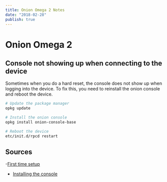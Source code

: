 ```yaml
---
title: Onion Omega 2 Notes
date: "2018-02-28"
publish: true
---
```



# Onion Omega 2

## Console not showing up when connecting to the device

Sometimes when you do a hard reset, the console does not show up when logging into the device. To fix this, you need to reinstall the onion console and reboot the device.

```bash
# Update the package manager
opkg update

# Install the onion console
opkg install onion-console-base

# Reboot the device
etc/init.d/rpcd restart
```

## Sources

-[First time setup](https://docs.onion.io/omega2-docs/first-time-setup.html)
- [Installing the console](https://community.onion.io/topic/1416/resolved-restoring-after-a-factory-reset)